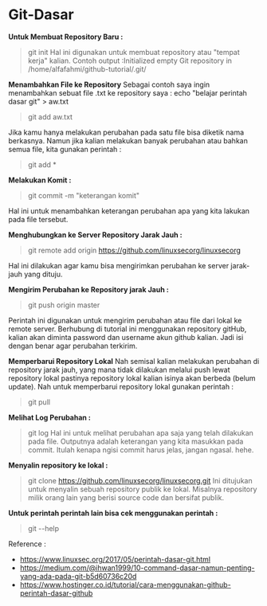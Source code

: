 <h1> Git-Dasar </h1>

**Untuk Membuat Repository Baru :**
> git init
Hal ini digunakan untuk membuat repository atau "tempat kerja" kalian.
Contoh output :Initialized empty Git repository in /home/alfafahmi/github-tutorial/.git/

**Menambahkan File ke Repository**
Sebagai contoh saya ingin menambahkan sebuat file .txt ke repository saya :
echo "belajar perintah dasar git" > aw.txt
> git add aw.txt

Jika kamu hanya melakukan perubahan pada satu file bisa diketik nama berkasnya.
Namun jika kalian melakukan banyak perubahan atau bahkan semua file, kita gunakan perintah :

> git add *

**Melakukan Komit :**

> git commit -m "keterangan komit"

Hal ini untuk menambahkan keterangan perubahan apa yang kita lakukan pada file tersebut.

**Menghubungkan ke Server Repository Jarak Jauh :**

> git remote add origin https://github.com/linuxsecorg/linuxsecorg

Hal ini dilakukan agar kamu bisa mengirimkan perubahan ke server jarak-jauh yang dituju.

**Mengirim Perubahan ke Repository jarak Jauh :**

> git push origin master

Perintah ini digunakan untuk mengirim perubahan atau file dari lokal ke remote server. Berhubung di tutorial ini menggunakan repository gitHub, kalian akan diminta password dan username akun github kalian. Jadi isi dengan benar agar perubahan terkirim.

**Memperbarui Repository Lokal**
Nah semisal kalian melakukan perubahan di repository jarak jauh, yang mana tidak dilakukan melalui push lewat repository lokal pastinya repository lokal kalian isinya akan berbeda (belum update). Nah untuk memperbarui repository lokal gunakan perintah :
> git pull

**Melihat Log Perubahan :**
> git log
Hal ini untuk melihat perubahan apa saja yang telah dilakukan pada file. Outputnya adalah keterangan yang kita masukkan pada commit. Itulah kenapa ngisi commit harus jelas, jangan ngasal. hehe.

**Menyalin repository ke lokal :**

> git clone  https://github.com/linuxsecorg/linuxsecorg.git
Ini ditujukan untuk menyalin sebuah repository publik ke lokal. Misalnya repository milik orang lain yang berisi source code dan bersifat publik.

**Untuk perintah perintah lain bisa cek menggunakan perintah :**

> git --help

Reference :
- https://www.linuxsec.org/2017/05/perintah-dasar-git.html
- https://medium.com/@ihwan1999/10-command-dasar-namun-penting-yang-ada-pada-git-b5d60736c20d
- https://www.hostinger.co.id/tutorial/cara-menggunakan-github-perintah-dasar-github
